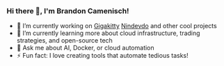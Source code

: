 ### Hi there 👋, I'm Brandon Camenisch!
- 🔭 I’m currently working on [Gigakitty](https://gigakitty.com) [Nindevdo](https://nindevdo.com) and other cool projects
- 🌱 I’m currently learning more about cloud infrastructure, trading strategies, and open-source tech
- 💬 Ask me about AI, Docker, or cloud automation
- ⚡ Fun fact: I love creating tools that automate tedious tasks!
